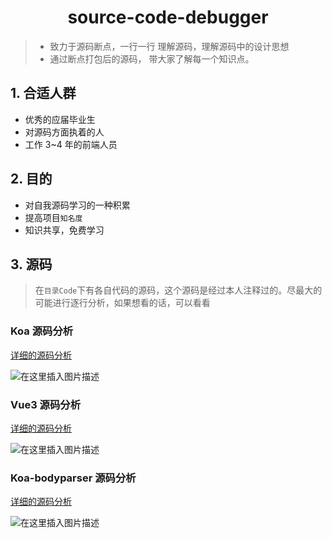 <h1 align="center">source-code-debugger</h1>

> - 致力于源码断点，一行一行 理解源码，理解源码中的设计思想
> - 通过断点打包后的源码， 带大家了解每一个知识点。

## 1. 合适人群

- 优秀的应届毕业生
- 对源码方面执着的人
- 工作 3~4 年的前端人员

## 2. 目的

- 对自我源码学习的一种积累
- 提高项目`知名度`
- 知识共享，免费学习

## 3. 源码

> 在`目录Code`下有各自代码的源码，这个源码是经过本人注释过的。尽最大的可能进行逐行分析，如果想看的话，可以看看

### Koa 源码分析

[详细的源码分析](./Koa/README.md)

![在这里插入图片描述](https://img-blog.csdnimg.cn/6e97524a5a0041cdbff7c40ec3e74023.png#pic_center)

### Vue3 源码分析

[详细的源码分析](./Vue3/README.md)

![在这里插入图片描述](https://img-blog.csdnimg.cn/76251d6c43294c55be8fe0a0c7a4d720.png#pic_center)

### Koa-bodyparser 源码分析

[详细的源码分析](./Koa-BodyParser/README.md)

![在这里插入图片描述](https://img-blog.csdnimg.cn/9efc60f2fe284d258c2a47c96d728906.png#pic_center)
